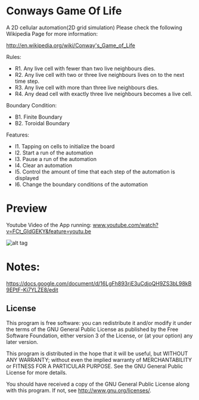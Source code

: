 # Conways Game Of Life
A 2D cellular automation(2D grid simulation)
Please check the following Wikipedia Page for more information:

http://en.wikipedia.org/wiki/Conway's_Game_of_Life

Rules:
* R1.	Any live cell with fewer than two live neighbours dies.
* R2.	Any live cell with two or three live neighbours lives on to the next time step.
* R3.	Any live cell with more than three live neighbours dies.
* R4.	Any dead cell with exactly three live neighbours becomes a live cell.

Boundary Condition:
* B1. Finite Boundary
* B2. Toroidal Boundary

Features:
* I1. Tapping on cells to initialize the board
* I2. Start a run of the automation
* I3. Pause a run of the automation
* I4. Clear an automation
* I5. Control the amount of time that each step of the automation is displayed
* I6. Change the boundary conditions of the automation

# Preview
Youtube Video of the App running: www.youtube.com/watch?v=FCt_GIdGEKY&feature=youtu.be

![alt tag](http://i.imgur.com/B1P6BUw.png)

# Notes:
https://docs.google.com/document/d/16LgFh893rjE3uCdjoQH9ZS3bL98kB9EPtF-Ki7YLZE8/edit

**License**
-----------
This program is free software: you can redistribute it and/or modify
it under the terms of the GNU General Public License as published by
the Free Software Foundation, either version 3 of the License, or
(at your option) any later version.

This program is distributed in the hope that it will be useful,
but WITHOUT ANY WARRANTY; without even the implied warranty of
MERCHANTABILITY or FITNESS FOR A PARTICULAR PURPOSE.  See the
GNU General Public License for more details.

You should have received a copy of the GNU General Public License
along with this program.  If not, see <http://www.gnu.org/licenses/>.

